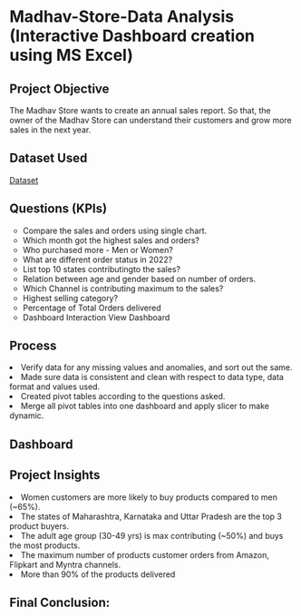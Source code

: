 <h1>Madhav-Store-Data Analysis (Interactive Dashboard creation using MS Excel)</h1>
<h2>Project Objective</h2>
The Madhav Store wants to create an annual sales report. So that, the owner of the Madhav Store can understand their customers and grow more sales in the next year.

<h2>Dataset Used</h2>
<a href="https://github.com/Addychauhan/E-Commerce-Dashboard/blob/main/Sample%20-%20Superstore.csv" target="_blank" >Dataset</a>

<h2>Questions (KPIs)</h2>
<ul type="circle">
<li>Compare the sales and orders using single chart.</li>
<li>Which month got the highest sales and orders?</li>
<li>Who purchased more - Men or Women?</li>
<li>What are different order status in 2022?</li>
<li>List top 10 states contributingto the sales?</li>
<li>Relation between age and gender based on number of orders.</li>
<li>Which Channel is contributing maximum to the sales?</li>
<li>Highest selling category?</li>
<li>Percentage of Total Orders delivered</li>
<li>Dashboard Interaction View Dashboard</li>
</ul>

<h2>Process</h2>
<u1 types='circle'>
<li>Verify data for any missing values and anomalies, and sort out the same.</li>
<li>Made sure data is consistent and clean with respect to data type, data format and values used.</li>
<li>Created pivot tables according to the questions asked.</li>
<li>Merge all pivot tables into one dashboard and apply slicer to make dynamic.</li>

<h2>Dashboard</h2>




<h2>Project Insights</h2>
<u1 type="circle">
<li>Women customers are more likely to buy products compared to men (~65%).</li>
<li>The states of Maharashtra, Karnataka and Uttar Pradesh are the top 3 product buyers.</li>
<li>The adult age group (30-49 yrs) is max contributing (~50%) and buys the most products.</li>
<li>The maximum number of products customer orders from Amazon, Flipkart and Myntra channels.</li>
<li>More than 90% of the products delivered </li>

<h2>Final Conclusion:</h2>


